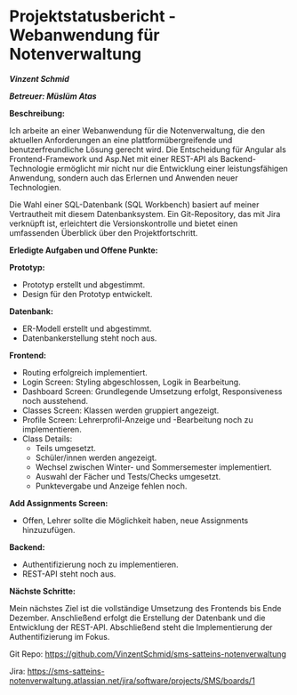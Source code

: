 # Projektstatusbericht - Webanwendung für Notenverwaltung

**_Vinzent Schmid_**

**_Betreuer: Müslüm Atas_**

**Beschreibung:**

Ich arbeite an einer Webanwendung für die Notenverwaltung, die den aktuellen Anforderungen an eine plattformübergreifende und benutzerfreundliche Lösung gerecht wird. Die Entscheidung für Angular als Frontend-Framework und Asp.Net mit einer REST-API als Backend-Technologie ermöglicht mir nicht nur die Entwicklung einer leistungsfähigen Anwendung, sondern auch das Erlernen und Anwenden neuer Technologien.

Die Wahl einer SQL-Datenbank (SQL Workbench) basiert auf meiner Vertrautheit mit diesem Datenbanksystem. Ein Git-Repository, das mit Jira verknüpft ist, erleichtert die Versionskontrolle und bietet einen umfassenden Überblick über den Projektfortschritt.

**Erledigte Aufgaben und Offene Punkte:**

**Prototyp:**

- Prototyp erstellt und abgestimmt.
- Design für den Prototyp entwickelt.

**Datenbank:**

- ER-Modell erstellt und abgestimmt.
- Datenbankerstellung steht noch aus.

**Frontend:**

- Routing erfolgreich implementiert.
- Login Screen: Styling abgeschlossen, Logik in Bearbeitung.
- Dashboard Screen: Grundlegende Umsetzung erfolgt, Responsiveness noch ausstehend.
- Classes Screen: Klassen werden gruppiert angezeigt.
- Profile Screen: Lehrerprofil-Anzeige und -Bearbeitung noch zu implementieren.
- Class Details:
  - Teils umgesetzt.
  - Schüler/innen werden angezeigt.
  - Wechsel zwischen Winter- und Sommersemester implementiert.
  - Auswahl der Fächer und Tests/Checks umgesetzt.
  - Punktevergabe und Anzeige fehlen noch.

**Add Assignments Screen:**

- Offen, Lehrer sollte die Möglichkeit haben, neue Assignments hinzuzufügen.

**Backend:**

- Authentifizierung noch zu implementieren.
- REST-API steht noch aus.

**Nächste Schritte:**

Mein nächstes Ziel ist die vollständige Umsetzung des Frontends bis Ende Dezember. Anschließend erfolgt die Erstellung der Datenbank und die Entwicklung der REST-API. Abschließend steht die Implementierung der Authentifizierung im Fokus.

Git Repo:
https://github.com/VinzentSchmid/sms-satteins-notenverwaltung

Jira:
https://sms-satteins-notenverwaltung.atlassian.net/jira/software/projects/SMS/boards/1
